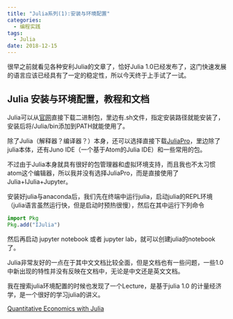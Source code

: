 ```yaml
---
title: "Julia系列(1):安装与环境配置"
categories:
  - 编程实践
tags:
  - Julia
date: 2018-12-15
---
```


很早之前就看见各种安利Julia的文章了，恰好Julia 1.0已经发布了，这门快速发展的语言应该已经具有了一定的稳定性，所以今天终于上手试了一试。

<!-- more -->

## Julia 安装与环境配置，教程和文档

Julia可以从[官网](https://julialang.org/)直接下载二进制包，里边有.sh文件，指定安装路径就能安装了，安装后将/Julia/bin添加到PATH就能使用了。

除了Julia（解释器？编译器？）本身，还可以选择直接下载[JuliaPro](https://juliacomputing.com/products/juliapro.html)，里边除了julia本体，还有Juno IDE（一个基于Atom的Julia IDE）和一些常用的包。

不过由于Julia本身就具有很好的包管理器和虚拟环境支持，而且我也不太习惯atom这个编辑器，所以我并没有选择JuliaPro，而是直接使用了Julia+IJulia+Jupyter。

安装好julia与anaconda后，我们先在终端中运行julia，启动julia的REPL环境（julia语言虽然运行快，但是启动时预热很慢），然后在其中运行下列命令

```julia
import Pkg
Pkg.add("IJulia")
```

然后再启动 jupyter notebook 或者 jupyter lab，就可以创建julia的notebook了。

Julia非常友好的一点在于其中文文档比较全面，但是文档也有一些问题，一些1.0中新出现的特性并没有反映在文档中，无论是中文还是英文文档。

我在搜索julia环境配置的时候也发现了一个Lecture，是基于julia 1.0 的计量经济学，是一个很好的学习julia的讲义。

[Quantitative Economics with Julia](https://lectures.quantecon.org/jl/)